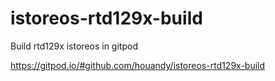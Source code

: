 # istoreos-rtd129x-build
Build rtd129x istoreos in gitpod

https://gitpod.io/#github.com/houandy/istoreos-rtd129x-build
